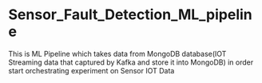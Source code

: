 # Sensor_Fault_Detection_ML_pipeline
This is ML Pipeline which takes data from MongoDB database(IOT Streaming data that captured by Kafka and store it into MongoDB) in order start orchestrating experiment on Sensor IOT Data
